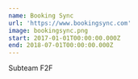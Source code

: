 ```yaml
---
name: Booking Sync
url: 'https://www.bookingsync.com'
image: bookingsync.png
start: 2017-01-01T00:00:00.000Z
end: 2018-07-01T00:00:00.000Z
---
```

Subteam F2F
